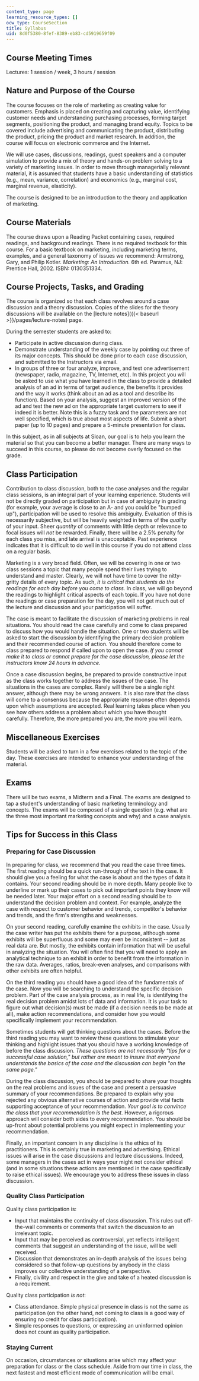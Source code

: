 ```yaml
---
content_type: page
learning_resource_types: []
ocw_type: CourseSection
title: Syllabus
uid: 8d0f5380-8fef-8389-eb83-cd5919659f09
---
```


Course Meeting Times
--------------------

Lectures: 1 session / week, 3 hours / session

Nature and Purpose of the Course
--------------------------------

The course focuses on the role of marketing as creating value for customers. Emphasis is placed on creating and capturing value, identifying customer needs and understanding purchasing processes, forming target segments, positioning the product, and managing brand equity. Topics to be covered include advertising and communicating the product, distributing the product, pricing the product and market research. In addition, the course will focus on electronic commerce and the Internet.

We will use cases, discussions, readings, guest speakers and a computer simulation to provide a mix of theory and hands-on problem solving to a variety of marketing issues. In order to move through managerially relevant material, it is assumed that students have a basic understanding of statistics (e.g., mean, variance, correlation) and economics (e.g., marginal cost, marginal revenue, elasticity).

The course is designed to be an introduction to the theory and application of marketing.

Course Materials
----------------

The course draws upon a Reading Packet containing cases, required readings, and background readings. There is no required textbook for this course. For a basic textbook on marketing, including marketing terms, examples, and a general taxonomy of issues we recommend: Armstrong, Gary, and Philip Kotler. _Marketing: An Introduction._ 6th ed. Paramus, NJ: Prentice Hall, 2002. ISBN: 0130351334.

Course Projects, Tasks, and Grading
-----------------------------------

The course is organized so that each class revolves around a case discussion and a theory discussion. Copies of the slides for the theory discussions will be available on the [lecture notes]({{< baseurl >}}/pages/lecture-notes) page.

During the semester students are asked to:

*   Participate in active discussion during class.
*   Demonstrate understanding of the weekly case by pointing out three of its major concepts. This should be done prior to each case discussion, and submitted to the Instructors via email.
*   In groups of three or four analyze, improve, and test one advertisement (newspaper, radio, magazine, TV, Internet, etc). In this project you will be asked to use what you have learned in the class to provide a detailed analysis of an ad in terms of target audience, the benefits it provides and the way it works (think about an ad as a tool and describe its function). Based on your analysis, suggest an improved version of the ad and test the new ad on the appropriate target customers to see if indeed it is better. Note this is a fuzzy task and the parameters are not well specified, which is true about most aspects of life. Submit a short paper (up to 10 pages) and prepare a 5-minute presentation for class.

In this subject, as in all subjects at Sloan, our goal is to help you learn the material so that you can become a better manager. There are many ways to succeed in this course, so please do not become overly focused on the grade.

Class Participation
-------------------

Contribution to class discussion, both to the case analyses and the regular class sessions, is an integral part of your learning experience. Students will not be directly graded on participation but in case of ambiguity in grading (for example, your average is close to an A- and you could be "bumped up"), participation will be used to resolve this ambiguity. Evaluation of this is necessarily subjective, but will be heavily weighted in terms of the _quality_ of your input. Sheer _quantity_ of comments with little depth or relevance to focal issues will _not_ be rewarded. Finally, there will be a 2.5% penalty for each class you miss, and late arrival is unacceptable. Past experience indicates that it is difficult to do well in this course if you do not attend class on a regular basis.

Marketing is a very broad field. Often, we will be covering in one or two class sessions a topic that many people spend their lives trying to understand and master. Clearly, we will not have time to cover the nitty-gritty details of every topic. As such, _it is critical that students do the readings for each day before you come to class._ In class, we will go beyond the readings to highlight critical aspects of each topic. If you have not done the readings or case preparation for the day, you will not get much out of the lecture and discussion and your participation will suffer.

The case is meant to facilitate the discussion of marketing problems in real situations. You should read the case carefully and come to class prepared to discuss how you would handle the situation. One or two students will be asked to start the discussion by identifying the primary decision problem and their recommended course of action. You should therefore come to class prepared to respond if called upon to open the case. _If you cannot make it to class or cannot prepare for the case discussion, please let the instructors know 24 hours in advance._

Once a case discussion begins, be prepared to provide constructive input as the class works together to address the issues of the case. The situations in the cases are complex. Rarely will there be a single right answer, although there may be wrong answers. It is also rare that the class will come to a consensus because the appropriate response often depends upon which assumptions are accepted. Real learning takes place when you see how others address a problem about which you have thought carefully. Therefore, the more prepared you are, the more you will learn.

Miscellaneous Exercises
-----------------------

Students will be asked to turn in a few exercises related to the topic of the day. These exercises are intended to enhance your understanding of the material.

Exams
-----

There will be two exams, a Midterm and a Final. The exams are designed to tap a student's understanding of basic marketing terminology and concepts. The exams will be composed of a single question (e.g. what are the three most important marketing concepts and why) and a case analysis.

Tips for Success in this Class
------------------------------

### Preparing for Case Discussion

In preparing for class, we recommend that you read the case three times. The first reading should be a quick run-through of the text in the case. It should give you a feeling for what the case is about and the types of data it contains. Your second reading should be in more depth. Many people like to underline or mark up their cases to pick out important points they know will be needed later. Your major effort on a second reading should be to understand the decision problem and context. For example, analyze the case with respect to customer behavior and trends, competitor's behavior and trends, and the firm's strengths and weaknesses.

On your second reading, carefully examine the exhibits in the case. Usually the case writer has put the exhibits there for a purpose, although some exhibits will be superfluous and some may even be inconsistent -- just as real data are. But mostly, the exhibits contain information that will be useful in analyzing the situation. You will often find that you will need to apply an analytical technique to an exhibit in order to benefit from the information in the raw data. Averages, ratios, break-even analyses, and comparisons with other exhibits are often helpful.

On the third reading you should have a good idea of the fundamentals of the case. Now you will be searching to understand the specific decision problem. Part of the case analysis process, as in real life, is identifying the real decision problem amidst lots of data and information. It is your task to figure out what decision(s) must be made (if a decision needs to be made at all), make action recommendations, and consider how you would specifically implement your recommendation.

Sometimes students will get thinking questions about the cases. Before the third reading you may want to review these questions to stimulate your thinking and highlight issues that you should have a working knowledge of before the class discussion. _These questions are not necessarily "tips for a successful case solution," but rather are meant to insure that everyone understands the basics of the case and the discussion can begin "on the same page."_

During the class discussion, you should be prepared to share your thoughts on the real problems and issues of the case and present a persuasive summary of your recommendations. Be prepared to explain why you rejected any obvious alternative courses of action and provide vital facts supporting acceptance of your recommendation. _Your goal is to convince the class that your recommendation is the best._ However, a rigorous approach will consider both sides to every recommendation. You should be up-front about potential problems you might expect in implementing your recommendation.

Finally, an important concern in any discipline is the ethics of its practitioners. This is certainly true in marketing and advertising. Ethical issues will arise in the case discussions and lecture discussions. Indeed, some managers in the cases act in ways your might not consider ethical (and in some situations these actions are mentioned in the case specifically to raise ethical issues). We encourage you to address these issues in class discussion.

### Quality Class Participation

Quality class participation is:

*   Input that maintains the continuity of class discussion. This rules out off-the-wall comments or comments that switch the discussion to an irrelevant topic.
*   Input that may be perceived as controversial, yet reflects intelligent comments that suggest an understanding of the issue, will be well received.
*   Discussion that demonstrates an in-depth analysis of the issues being considered so that follow-up questions by anybody in the class improves our collective understanding of a perspective.
*   Finally, civility and respect in the give and take of a heated discussion is a requirement. 

Quality class participation _is not_:

*   Class attendance. Simple physical presence in class is not the same as participation (on the other hand, not coming to class is a good way of ensuring no credit for class participation).
*   Simple responses to questions, or expressing an uninformed opinion does not count as quality participation.

### Staying Current

On occasion, circumstances or situations arise which may affect your preparation for class or the class schedule. Aside from our time in class, the next fastest and most efficient mode of communication will be email.